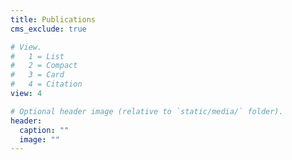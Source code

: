 ```yaml
---
title: Publications
cms_exclude: true

# View.
#   1 = List
#   2 = Compact
#   3 = Card
#   4 = Citation
view: 4

# Optional header image (relative to `static/media/` folder).
header:
  caption: ""
  image: ""
---
```

 <style>
   footer p:nth-child(2) {
    font-size: 0.75rem;
    text-align: center;
    display: none;
}
blockquote{
  display: none;
}
 </style>